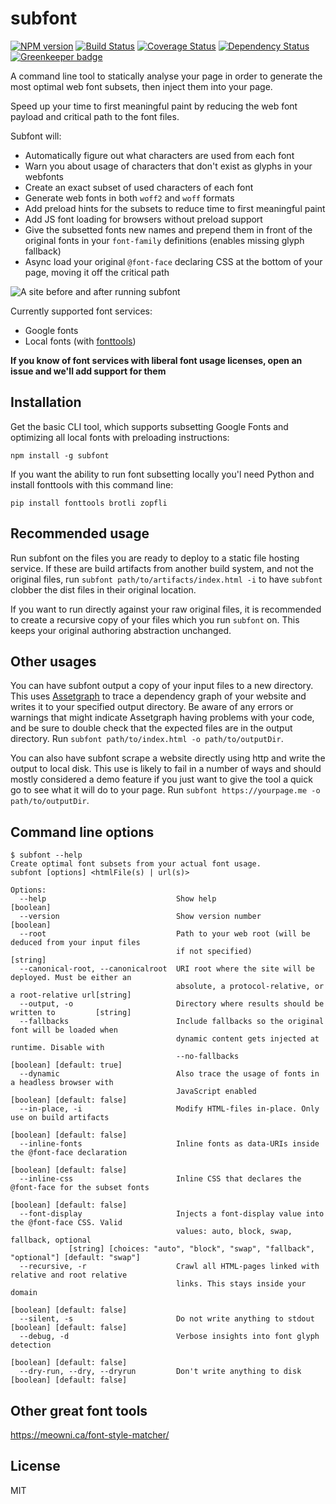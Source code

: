 subfont
=======

[![NPM version](https://badge.fury.io/js/subfont.svg)](http://badge.fury.io/js/subfont)
[![Build Status](https://travis-ci.org/Munter/subfont.svg?branch=master)](https://travis-ci.org/Munter/subfont)
[![Coverage Status](https://img.shields.io/coveralls/Munter/subfont.svg)](https://coveralls.io/r/Munter/subfont?branch=master)
[![Dependency Status](https://david-dm.org/Munter/subfont.svg)](https://david-dm.org/Munter/subfont) [![Greenkeeper badge](https://badges.greenkeeper.io/Munter/subfont.svg)](https://greenkeeper.io/)

A command line tool to statically analyse your page in order to generate the most optimal web font subsets, then inject them into your page.

Speed up your time to first meaningful paint by reducing the web font payload and critical path to the font files.

Subfont will:

- Automatically figure out what characters are used from each font
- Warn you about usage of characters that don't exist as glyphs in your webfonts
- Create an exact subset of used characters of each font
- Generate web fonts in both `woff2` and `woff` formats
- Add preload hints for the subsets to reduce time to first meaningful paint
- Add JS font loading for browsers without preload support
- Give the subsetted fonts new names and prepend them in front of the original fonts in your `font-family` definitions (enables missing glyph fallback)
- Async load your original `@font-face` declaring CSS at the bottom of your page, moving it off the critical path

![A site before and after running subfont](https://raw.githubusercontent.com/Munter/subfont/master/images/before-after.png)

Currently supported font services:

- Google fonts
- Local fonts (with [fonttools](https://github.com/fonttools/fonttools))

**If you know of font services with liberal font usage licenses, open an issue and we'll add support for them**


Installation
-----

Get the basic CLI tool, which supports subsetting Google Fonts and optimizing all local fonts with preloading instructions:

```
npm install -g subfont
```

If you want the ability to run font subsetting locally you'l need Python and install fonttools with this command line:

```
pip install fonttools brotli zopfli
```


Recommended usage
-----------------

Run subfont on the files you are ready to deploy to a static file hosting service. If these are build artifacts from another build system, and not the original files, run `subfont path/to/artifacts/index.html -i` to have `subfont` clobber the dist files in their original location.

If you want to run directly against your raw original files, it is recommended to create a recursive copy of your files which you run `subfont` on. This keeps your original authoring abstraction unchanged.


Other usages
------------

You can have subfont output a copy of your input files to a new directory. This uses [Assetgraph](https://github.com/assetgraph/assetgraph) to trace a dependency graph of your website and writes it to your specified output directory. Be aware of any errors or warnings that might indicate Assetgraph having problems with your code, and be sure to double check that the expected files are in the output directory. Run `subfont path/to/index.html -o path/to/outputDir`.


You can also have subfont scrape a website directly using http and write the output to local disk. This use is likely to fail in a number of ways and should mostly considered a demo feature if you just want to give the tool a quick go to see what it will do to your page. Run `subfont https://yourpage.me -o path/to/outputDir`.


Command line options
--------------------

```
$ subfont --help
Create optimal font subsets from your actual font usage.
subfont [options] <htmlFile(s) | url(s)>

Options:
  --help                             Show help                                           [boolean]
  --version                          Show version number                                 [boolean]
  --root                             Path to your web root (will be deduced from your input files
                                     if not specified)                                    [string]
  --canonical-root, --canonicalroot  URI root where the site will be deployed. Must be either an
                                     absolute, a protocol-relative, or a root-relative url[string]
  --output, -o                       Directory where results should be written to         [string]
  --fallbacks                        Include fallbacks so the original font will be loaded when
                                     dynamic content gets injected at runtime. Disable with
                                     --no-fallbacks                      [boolean] [default: true]
  --dynamic                          Also trace the usage of fonts in a headless browser with
                                     JavaScript enabled                 [boolean] [default: false]
  --in-place, -i                     Modify HTML-files in-place. Only use on build artifacts
                                                                        [boolean] [default: false]
  --inline-fonts                     Inline fonts as data-URIs inside the @font-face declaration
                                                                        [boolean] [default: false]
  --inline-css                       Inline CSS that declares the @font-face for the subset fonts
                                                                        [boolean] [default: false]
  --font-display                     Injects a font-display value into the @font-face CSS. Valid
                                     values: auto, block, swap, fallback, optional
             [string] [choices: "auto", "block", "swap", "fallback", "optional"] [default: "swap"]
  --recursive, -r                    Crawl all HTML-pages linked with relative and root relative
                                     links. This stays inside your domain
                                                                        [boolean] [default: false]
  --silent, -s                       Do not write anything to stdout    [boolean] [default: false]
  --debug, -d                        Verbose insights into font glyph detection
                                                                        [boolean] [default: false]
  --dry-run, --dry, --dryrun         Don't write anything to disk       [boolean] [default: false]
```

Other great font tools
----------------------
https://meowni.ca/font-style-matcher/


License
-------

MIT
